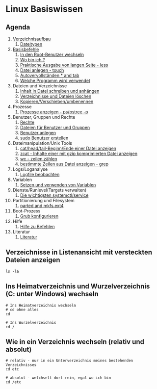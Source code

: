 # Linux Basiswissen 

## Agenda 

  1. [Verzeichnisaufbau](verzeichnisaufbau.md) 
     1. [Dateitypen](dateitypen.md) 
  1. [Basisbefehle](basisbefehle.md)
     1. [In den Root-Benutzer wechseln](sudo.md)  
     1. [Wo bin ich ?](pwd.md)
     1. [Praktische Ausgabe von langen Seite - less](less.md) 
     1. [Datei anlegen - touch](touch.md)
     1. [Autovervollständen * and tab](autocomplete.md) 
     1. [Welche Programm wird verwendet](which.md)
  1. Dateien und Verzeichnisse
     1. [Inhalt in Datei schreiben und anhängen](file-write-append.md)
     1. [Verzeichnisse und Dateien löschen](file-dir-delete.md)
     1. [Kopieren/Verschieben/umbenennen](file-rename-copy-move.md) 
  1. Prozesse 
     1. [Prozesse anzeigen - ps/pstree -p](prozesse.md)
  1. Benutzer, Gruppen und Rechte 
     1. [Rechte](rechte.md) 
     1. [Dateien für Benutzer und Gruppen](files-users-groups.md) 
     1. [Benutzer anlegen](create-users.md) 
     1. [sudo Benutzer erstellen](mod-user-sudo.md) 
  1. Dateimanipulation/Unix Tools
     1. [cat/head/tail-Beginn/Ende einer Datei anzeigen](cat-head.md)
     1. [zcat - Inhalte einer mit gzip komprimierten Datei anzeigen](zcat.md)
     1. [wc - zeilen zählen](wc.md)
     1. [bestimmte Zeilen aus Datei anzeigen - grep](grep.md)
  1. Logs/Loganalyse
     1. [Logfile beobachten](tailf.md)
  1. Variablen
     1. [Setzen und verwenden von Variablen](variables.md) 
  1. Dienste/Runlevel(Targets verwalten) 
     1. [Die wichtigsten systemctl/service](systemctl-service.md)
  1. Partitionierung und Filesystem
     1. [parted and mkfs.ext4](parted-mkfs.md)
  1. Boot-Prozess 
     1. [Grub konfigurieren](grub.md) 
  1. Hilfe 
     1. [Hilfe zu Befehlen](help.md)
  1. Literatur 
     1. [Literatur](literatur.md) 

## Verzeichnisse in Listenansicht mit versteckten Dateien anzeigen

```
ls -la 
```

## Ins Heimatverzeichnis und Wurzelverzeichnis (C: unter Windows) wechseln 

```
# Ins Heimatverzeichnis wechseln 
# cd ohne alles 
cd 

# Ins Wurzelverzeichnis 
cd / 
```

## Wie in ein Verzeichnis wechseln (relativ und absolut) 

```
# relativ - nur in ein Unterverzeichnis meines bestehenden Verzeichnisses
cd etc 

# absolut - welchselt dort rein, egal wo ich bin 
cd /etc 
```


